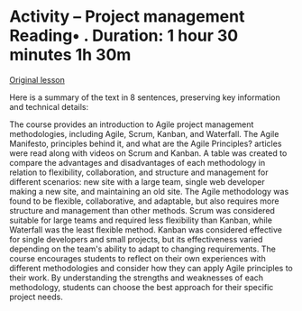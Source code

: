 # Activity – Project management Reading• . Duration: 1 hour 30 minutes 1h 30m

[Original lesson](https://www.coursera.org/learn/uol-web-development/supplement/vPNEF/activity-project-management)

Here is a summary of the text in 8 sentences, preserving key information and technical details:

The course provides an introduction to Agile project management methodologies, including Agile, Scrum, Kanban, and Waterfall. The Agile Manifesto, principles behind it, and what are the Agile Principles? articles were read along with videos on Scrum and Kanban. A table was created to compare the advantages and disadvantages of each methodology in relation to flexibility, collaboration, and structure and management for different scenarios: new site with a large team, single web developer making a new site, and maintaining an old site. The Agile methodology was found to be flexible, collaborative, and adaptable, but also requires more structure and management than other methods. Scrum was considered suitable for large teams and required less flexibility than Kanban, while Waterfall was the least flexible method. Kanban was considered effective for single developers and small projects, but its effectiveness varied depending on the team's ability to adapt to changing requirements. The course encourages students to reflect on their own experiences with different methodologies and consider how they can apply Agile principles to their work. By understanding the strengths and weaknesses of each methodology, students can choose the best approach for their specific project needs.

